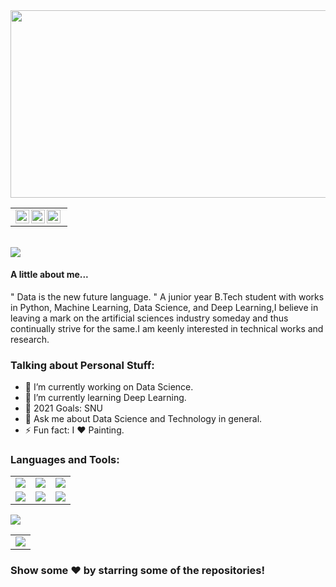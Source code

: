 <img src="https://raw.githubusercontent.com/anuagarwal1409/anuagarwal1409/main/Hey!__I'm_Anu__%F0%9F%94%AE.png" width=900 height=300/ >
<table>
    <tr>
    <td  align="center">
        <a href="https://www.linkedin.com/in/anu-agarwal-7013a2195/">
        <img align="left" alt="Anu's LinkdeIN" width="22px" src="https://cdn.jsdelivr.net/npm/simple-icons@v3/icons/linkedin.svg" />
        </a>
        <a href="https://www.instagram.com/anu_agarwal_1">
        <img align="left" alt="Anu's Instagram" width="22px" height="22px" src="https://cdn.jsdelivr.net/npm/simple-icons@v3/icons/instagram.svg" />
        </a>
        <a href="https://scholar.google.com/scholar?hl=en&as_sdt=0%2C5&q=Homo+Sapiens+Diabetes+Mellitus+Detection+and+Classification&btnG=">
        <img align="left" alt="Debanshu's Instagram" width="22px" height="22px" src="https://simpleicons.org/icons/googlescholar.svg" />
        </a>
    </td>
    <tr>
</table>
<br>
<img src="https://komarev.com/ghpvc/?username=anuagarwal1409&style=flat-square"/>


#### A little about me...  
" Data is the new future language. "
  A junior year B.Tech student with works in Python, Machine Learning, Data Science, and Deep Learning,I believe in leaving a mark on the artificial sciences industry someday     and thus continually strive for the same.I am keenly interested in technical works and research. 



### Talking about Personal Stuff:

- 🔭 I’m currently working on Data Science.
- 🌱 I’m currently learning Deep Learning.
- 🥅 2021 Goals: SNU
- 💬 Ask me about Data Science and Technology in general.
- ⚡ Fun fact: I ❤️ Painting. 

### Languages and Tools:
<table border="0" width="0">
    <tr>
        <td align="center"><img src="https://img.shields.io/badge/Jupyter%20-%23F37626.svg?&style=for-the-badge&logo=Jupyter&logoColor=white" /></td>
        <td align="center"><img src="https://img.shields.io/badge/c%20-%2300599C.svg?&style=for-the-badge&logo=c&logoColor=white"/></td?>
        <td align="center"><img src="https://img.shields.io/badge/github%20-%23121011.svg?&style=for-the-badge&logo=github&logoColor=white"/></td>
    </tr>
    <tr>
        <td align="center"><img src="https://img.shields.io/badge/python%20-%2314354C.svg?&style=for-the-badge&logo=python&logoColor=white"/></td>
        <td align="center"><img src="https://img.shields.io/badge/numpy%20-%23013243.svg?&style=for-the-badge&logo=numpy&logoColor=white" /></td>
        <td align="center"><img src="https://img.shields.io/badge/pandas%20-%23150458.svg?&style=for-the-badge&logo=pandas&logoColor=white" /></td>
   </tr>
</table> 

<table>
    <tr>
            <img src="https://github-readme-stats.vercel.app/api/top-langs/?username=anuagarwal1409" align="center"/></td>
    </tr>
    <tr>
        <td><img src="https://github-readme-stats.vercel.app/api?username=anuagarwal1409&count_private=true&show_icons=true" align="center"/></td>
    </tr>
</table>

### Show some ❤️ by starring some of the repositories!

